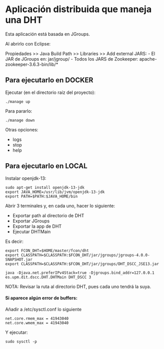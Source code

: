 # Aplicación distribuida que maneja una DHT

Esta aplicación está basada en JGroups.

Al abrirlo con Eclipse:

Propiedades >> Java Build Path >> Libraries >> Add external JARS:
    - El JAR de JGroups en: jar/jgroup/
    - Todos los JARS de Zookeeper: apache-zookeeper-3.6.3-bin/lib/*

## Para ejecutarlo en DOCKER
Ejecutar (en el directorio raíz del proyecto):

```
./manage up
```

Para pararlo:
```
./manage down
```

Otras opciones:
- logs
- stop
- help


## Para ejecutarlo en LOCAL

Instalar openjdk-13:

```
sudo apt-get install openjdk-13-jdk
export JAVA_HOME=/usr/lib/jvm/openjdk-13-jdk
export PATH=$PATH:$JAVA_HOME/bin
```
Abrir 3 terminales y, en cada uno, hacer lo siguiente:
- Exportar path al directorio de DHT
- Exportar JGroups
- Exportar la app de DHT
- Ejecutar DHTMain

Es decir:

```
export FCON_DHT=$HOME/master/fcon/dht
export CLASSPATH=$CLASSPATH:$FCON_DHT/jar/jgroups/jgroups-4.0.0-SNAPSHOT.jar
export CLASSPATH=$CLASSPATH:$FCON_DHT/jar/jgroups/DHT_DSCC_JSE13.jar
```
```
java -Djava.net.preferIPv4Stack=true -Djgroups.bind_addr=127.0.0.1 es.upm.dit.dscc.DHT.DHTMain DHT_DSCC 3
```

NOTA: Revisar la ruta al directorio DHT, pues cada uno tendrá la suya.


#### Si aparece algún error de buffers:
Añadir a /etc/sysctl.conf lo siguiente
```
net.core.rmem_max = 41943040
net.core.wmem_max = 41943040
```

Y ejecutar:
```
sudo sysctl -p
```
